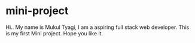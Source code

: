# mini-project
Hi.. My name is Mukul Tyagi,
I am a aspiring full stack web developer.
This is my first Mini project.
Hope you like it.
